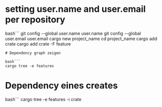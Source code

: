 # setting user.name and user.email per repository

bash```
git config --global user.name user.name
git config --global user.email user.email
cargo new project_name
cd project_name
cargo add crate
cargo add crate -F feature
```
# Dependency graph zeigen

bash```
cargo tree -e features
```

# Dependency eines creates

bash```
cargo tree -e features -i crate
```
